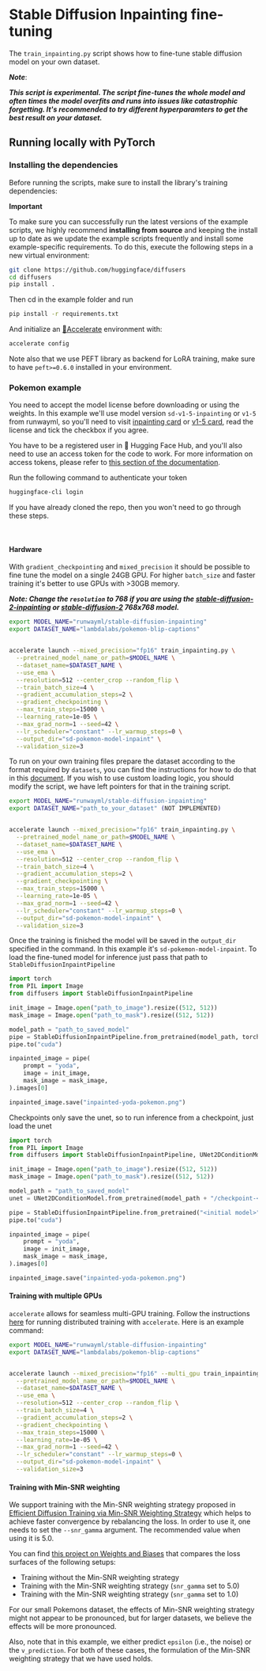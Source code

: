 # Stable Diffusion Inpainting fine-tuning

The `train_inpainting.py` script shows how to fine-tune stable diffusion model on your own dataset.

___Note___:

___This script is experimental. The script fine-tunes the whole model and often times the model overfits and runs into issues like catastrophic forgetting. It's recommended to try different hyperparamters to get the best result on your dataset.___


## Running locally with PyTorch
### Installing the dependencies

Before running the scripts, make sure to install the library's training dependencies:

**Important**

To make sure you can successfully run the latest versions of the example scripts, we highly recommend **installing from source** and keeping the install up to date as we update the example scripts frequently and install some example-specific requirements. To do this, execute the following steps in a new virtual environment:
```bash
git clone https://github.com/huggingface/diffusers
cd diffusers
pip install .
```

Then cd in the example folder  and run
```bash
pip install -r requirements.txt
```

And initialize an [🤗Accelerate](https://github.com/huggingface/accelerate/) environment with:

```bash
accelerate config
```

Note also that we use PEFT library as backend for LoRA training, make sure to have `peft>=0.6.0` installed in your environment.

### Pokemon example

You need to accept the model license before downloading or using the weights. In this example we'll use model version `sd-v1-5-inpainting` or `v1-5` from runwayml, so you'll need to visit [inpainting card](https://huggingface.co/runwayml/stable-diffusion-inpainting) or [v1-5 card](https://huggingface.co/runwayml/stable-diffusion-v1-5), read the license and tick the checkbox if you agree.

You have to be a registered user in 🤗 Hugging Face Hub, and you'll also need to use an access token for the code to work. For more information on access tokens, please refer to [this section of the documentation](https://huggingface.co/docs/hub/security-tokens).

Run the following command to authenticate your token

```bash
huggingface-cli login
```

If you have already cloned the repo, then you won't need to go through these steps.

<br>

#### Hardware
With `gradient_checkpointing` and `mixed_precision` it should be possible to fine tune the model on a single 24GB GPU. For higher `batch_size` and faster training it's better to use GPUs with >30GB memory.

**___Note: Change the `resolution` to 768 if you are using the [stable-diffusion-2-inpainting](https://huggingface.co/stabilityai/stable-diffusion-2-inpainting) or [stable-diffusion-2](https://huggingface.co/stabilityai/stable-diffusion-2) 768x768 model.___**
<!-- accelerate_snippet_start -->
```bash
export MODEL_NAME="runwayml/stable-diffusion-inpainting"
export DATASET_NAME="lambdalabs/pokemon-blip-captions"


accelerate launch --mixed_precision="fp16" train_inpainting.py \
  --pretrained_model_name_or_path=$MODEL_NAME \
  --dataset_name=$DATASET_NAME \
  --use_ema \
  --resolution=512 --center_crop --random_flip \
  --train_batch_size=4 \
  --gradient_accumulation_steps=2 \
  --gradient_checkpointing \
  --max_train_steps=15000 \
  --learning_rate=1e-05 \
  --max_grad_norm=1 --seed=42 \
  --lr_scheduler="constant" --lr_warmup_steps=0 \
  --output_dir="sd-pokemon-model-inpaint" \
  --validation_size=3
```
<!-- accelerate_snippet_end -->


To run on your own training files prepare the dataset according to the format required by `datasets`, you can find the instructions for how to do that in this [document](https://huggingface.co/docs/datasets/v2.4.0/en/image_load#imagefolder-with-metadata).
If you wish to use custom loading logic, you should modify the script, we have left pointers for that in the training script.

```bash
export MODEL_NAME="runwayml/stable-diffusion-inpainting"
export DATASET_NAME="path_to_your_dataset" (NOT IMPLEMENTED)


accelerate launch --mixed_precision="fp16" train_inpainting.py \
  --pretrained_model_name_or_path=$MODEL_NAME \
  --dataset_name=$DATASET_NAME \
  --use_ema \
  --resolution=512 --center_crop --random_flip \
  --train_batch_size=4 \
  --gradient_accumulation_steps=2 \
  --gradient_checkpointing \
  --max_train_steps=15000 \
  --learning_rate=1e-05 \
  --max_grad_norm=1 --seed=42 \
  --lr_scheduler="constant" --lr_warmup_steps=0 \
  --output_dir="sd-pokemon-model-inpaint" \
  --validation_size=3
```


Once the training is finished the model will be saved in the `output_dir` specified in the command. In this example it's `sd-pokemon-model-inpaint`. To load the fine-tuned model for inference just pass that path to `StableDiffusionInpaintPipeline`

```python
import torch
from PIL import Image
from diffusers import StableDiffusionInpaintPipeline

init_image = Image.open("path_to_image").resize((512, 512))
mask_image = Image.open("path_to_mask").resize((512, 512))

model_path = "path_to_saved_model"
pipe = StableDiffusionInpaintPipeline.from_pretrained(model_path, torch_dtype=torch.float16)
pipe.to("cuda")

inpainted_image = pipe(
    prompt = "yoda", 
    image = init_image, 
    mask_image = mask_image,
).images[0]

inpainted_image.save("inpainted-yoda-pokemon.png")
```

Checkpoints only save the unet, so to run inference from a checkpoint, just load the unet

```python
import torch
from PIL import Image
from diffusers import StableDiffusionInpaintPipeline, UNet2DConditionModel

init_image = Image.open("path_to_image").resize((512, 512))
mask_image = Image.open("path_to_mask").resize((512, 512))

model_path = "path_to_saved_model"
unet = UNet2DConditionModel.from_pretrained(model_path + "/checkpoint-<N>/unet", torch_dtype=torch.float16)

pipe = StableDiffusionInpaintPipeline.from_pretrained("<initial model>", unet=unet, torch_dtype=torch.float16)
pipe.to("cuda")

inpainted_image = pipe(
    prompt = "yoda", 
    image = init_image, 
    mask_image = mask_image,
).images[0]

inpainted_image.save("inpainted-yoda-pokemon.png")
```

#### Training with multiple GPUs

`accelerate` allows for seamless multi-GPU training. Follow the instructions [here](https://huggingface.co/docs/accelerate/basic_tutorials/launch)
for running distributed training with `accelerate`. Here is an example command:

```bash
export MODEL_NAME="runwayml/stable-diffusion-inpainting"
export DATASET_NAME="lambdalabs/pokemon-blip-captions"


accelerate launch --mixed_precision="fp16" --multi_gpu train_inpainting.py \
  --pretrained_model_name_or_path=$MODEL_NAME \
  --dataset_name=$DATASET_NAME \
  --use_ema \
  --resolution=512 --center_crop --random_flip \
  --train_batch_size=4 \
  --gradient_accumulation_steps=2 \
  --gradient_checkpointing \
  --max_train_steps=15000 \
  --learning_rate=1e-05 \
  --max_grad_norm=1 --seed=42 \
  --lr_scheduler="constant" --lr_warmup_steps=0 \
  --output_dir="sd-pokemon-model-inpaint" \
  --validation_size=3  
```


#### Training with Min-SNR weighting

We support training with the Min-SNR weighting strategy proposed in [Efficient Diffusion Training via Min-SNR Weighting Strategy](https://arxiv.org/abs/2303.09556) which helps to achieve faster convergence
by rebalancing the loss. In order to use it, one needs to set the `--snr_gamma` argument. The recommended
value when using it is 5.0.

You can find [this project on Weights and Biases](https://wandb.ai/sayakpaul/text2image-finetune-minsnr) that compares the loss surfaces of the following setups:

* Training without the Min-SNR weighting strategy
* Training with the Min-SNR weighting strategy (`snr_gamma` set to 5.0)
* Training with the Min-SNR weighting strategy (`snr_gamma` set to 1.0)

For our small Pokemons dataset, the effects of Min-SNR weighting strategy might not appear to be pronounced, but for larger datasets, we believe the effects will be more pronounced.

Also, note that in this example, we either predict `epsilon` (i.e., the noise) or the `v_prediction`. For both of these cases, the formulation of the Min-SNR weighting strategy that we have used holds.